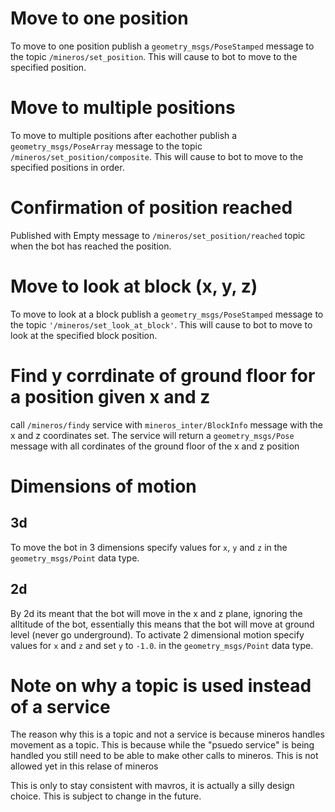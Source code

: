# Move to one position

To move to one position publish a `geometry_msgs/PoseStamped` message to the topic `/mineros/set_position`. This will cause to bot to move to the specified position.

# Move to multiple positions

To move to multiple positions after eachother publish a `geometry_msgs/PoseArray` message to the topic `/mineros/set_position/composite`. This will cause to bot to move to the specified positions in order.

# Confirmation of position reached
Published with Empty message to `/mineros/set_position/reached` topic when the bot has reached the position.

# Move to look at block (x, y, z)
To move to look at a block publish a `geometry_msgs/PoseStamped` message to the topic `'/mineros/set_look_at_block'`. This will cause to bot to move to look at the specified block position.

# Find y corrdinate of ground floor for a position given x and z
call `/mineros/findy` service with `mineros_inter/BlockInfo` message with the x and z coordinates set. The service will return a `geometry_msgs/Pose` message with all cordinates of the ground floor of the x and z position



# Dimensions of motion

## 3d
To move the bot in 3 dimensions specify values for `x`, `y` and `z` in the `geometry_msgs/Point` data type.

## 2d
By 2d its meant that the bot will move in the x and z plane, ignoring the alltitude of the bot, essentially this means that the bot will move at ground level (never go underground). To activate 2 dimensional motion specify values for `x` and `z` and set `y` to `-1.0`. in the `geometry_msgs/Point` data type.

# Note on why a topic is used instead of a service
The reason why this is a topic and not a service is because mineros handles movement as a topic. This is because while the "psuedo service" is being handled you still need to be able to make other calls to mineros. This is not allowed yet in this relase of mineros

This is only to stay consistent with mavros, it is actually a silly design choice. This is subject to change in the future.